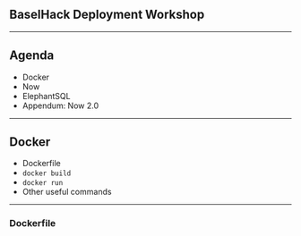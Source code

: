 ## BaselHack Deployment Workshop

---

## Agenda

- Docker
- Now
- ElephantSQL
- Appendum: Now 2.0

---

## Docker

- Dockerfile
- `docker build`
- `docker run`
- Other useful commands

----

### Dockerfile

